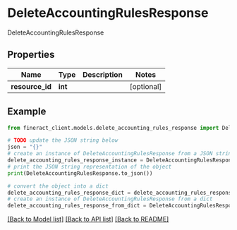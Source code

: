 # DeleteAccountingRulesResponse

DeleteAccountingRulesResponse

## Properties

Name | Type | Description | Notes
------------ | ------------- | ------------- | -------------
**resource_id** | **int** |  | [optional] 

## Example

```python
from fineract_client.models.delete_accounting_rules_response import DeleteAccountingRulesResponse

# TODO update the JSON string below
json = "{}"
# create an instance of DeleteAccountingRulesResponse from a JSON string
delete_accounting_rules_response_instance = DeleteAccountingRulesResponse.from_json(json)
# print the JSON string representation of the object
print(DeleteAccountingRulesResponse.to_json())

# convert the object into a dict
delete_accounting_rules_response_dict = delete_accounting_rules_response_instance.to_dict()
# create an instance of DeleteAccountingRulesResponse from a dict
delete_accounting_rules_response_from_dict = DeleteAccountingRulesResponse.from_dict(delete_accounting_rules_response_dict)
```
[[Back to Model list]](../README.md#documentation-for-models) [[Back to API list]](../README.md#documentation-for-api-endpoints) [[Back to README]](../README.md)


